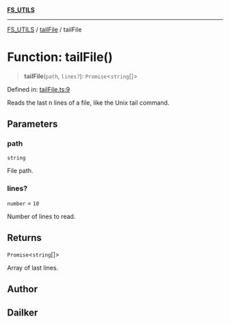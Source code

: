 [**FS_UTILS**](../../README.md)

***

[FS_UTILS](../../README.md) / [tailFile](../README.md) / tailFile

# Function: tailFile()

> **tailFile**(`path`, `lines?`): `Promise`\<`string`[]\>

Defined in: [tailFile.ts:9](https://github.com/dailker/everyutil-js/blob/b3e269da55b7d96c15eb37e98c5c4f6b94f05f6f/src/fs/tailFile.ts#L9)

Reads the last n lines of a file, like the Unix tail command.

## Parameters

### path

`string`

File path.

### lines?

`number` = `10`

Number of lines to read.

## Returns

`Promise`\<`string`[]\>

Array of last lines.

## Author

## Dailker
